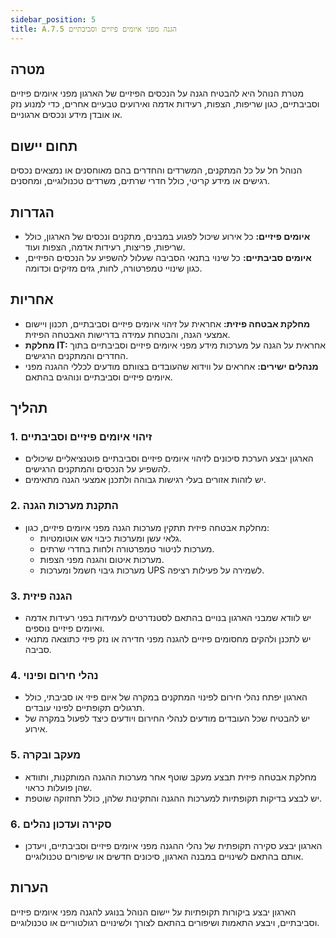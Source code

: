 ```yaml
---
sidebar_position: 5  
title: A.7.5 הגנה מפני איומים פיזיים וסביבתיים
---
```

## מטרה  
מטרת הנוהל היא להבטיח הגנה על הנכסים הפיזיים של הארגון מפני איומים פיזיים וסביבתיים, כגון שריפות, הצפות, רעידות אדמה ואירועים טבעיים אחרים, כדי למנוע נזק או אובדן מידע ונכסים ארגוניים.

## תחום יישום  
הנוהל חל על כל המתקנים, המשרדים והחדרים בהם מאוחסנים או נמצאים נכסים רגישים או מידע קריטי, כולל חדרי שרתים, משרדים טכנולוגיים, ומחסנים.

## הגדרות  
- **איומים פיזיים:** כל אירוע שיכול לפגוע במבנים, מתקנים ונכסים של הארגון, כולל שריפות, פריצות, רעידות אדמה, הצפות ועוד.
- **איומים סביבתיים:** כל שינוי בתנאי הסביבה שעלול להשפיע על הנכסים הפיזיים, כגון שינויי טמפרטורה, לחות, גזים מזיקים וכדומה.

## אחריות  
- **מחלקת אבטחה פיזית:** אחראית על זיהוי איומים פיזיים וסביבתיים, תכנון ויישום אמצעי הגנה, והבטחת עמידה בדרישות האבטחה הפיזית.
- **מחלקת IT:** אחראית על הגנה על מערכות מידע מפני איומים פיזיים וסביבתיים בתוך החדרים והמתקנים הרגישים.
- **מנהלים ישירים:** אחראים על ווידוא שהעובדים בצוותם מודעים לכללי ההגנה מפני איומים פיזיים וסביבתיים ונוהגים בהתאם.

## תהליך  
### 1. זיהוי איומים פיזיים וסביבתיים  
- הארגון יבצע הערכת סיכונים לזיהוי איומים פיזיים וסביבתיים פוטנציאליים שיכולים להשפיע על הנכסים והמתקנים הרגישים.
- יש לזהות אזורים בעלי רגישות גבוהה ולתכנן אמצעי הגנה מתאימים.

### 2. התקנת מערכות הגנה  
- מחלקת אבטחה פיזית תתקין מערכות הגנה מפני איומים פיזיים, כגון:
  - גלאי עשן ומערכות כיבוי אש אוטומטיות.
  - מערכות לניטור טמפרטורה ולחות בחדרי שרתים.
  - מערכות איטום והגנה מפני הצפות.
  - מערכות גיבוי חשמל ומערכות UPS לשמירה על פעילות רציפה.

### 3. הגנה פיזית  
- יש לוודא שמבני הארגון בנויים בהתאם לסטנדרטים לעמידות בפני רעידות אדמה ואיומים פיזיים נוספים.
- יש לתכנן ולהקים מחסומים פיזיים להגנה מפני חדירה או נזק פיזי כתוצאה מתנאי סביבה.

### 4. נהלי חירום ופינוי  
- הארגון יפתח נהלי חירום לפינוי המתקנים במקרה של איום פיזי או סביבתי, כולל תרגולים תקופתיים לפינוי עובדים.
- יש להבטיח שכל העובדים מודעים לנהלי החירום ויודעים כיצד לפעול במקרה של אירוע.

### 5. מעקב ובקרה  
- מחלקת אבטחה פיזית תבצע מעקב שוטף אחר מערכות ההגנה המותקנות, ותוודא שהן פועלות כראוי.
- יש לבצע בדיקות תקופתיות למערכות ההגנה והתקינות שלהן, כולל תחזוקה שוטפת.

### 6. סקירה ועדכון נהלים  
- הארגון יבצע סקירה תקופתית של נהלי ההגנה מפני איומים פיזיים וסביבתיים, ויעדכן אותם בהתאם לשינויים במבנה הארגון, סיכונים חדשים או שיפורים טכנולוגיים.

## הערות  
הארגון יבצע ביקורות תקופתיות על יישום הנוהל בנוגע להגנה מפני איומים פיזיים וסביבתיים, ויבצע התאמות ושיפורים בהתאם לצורך ולשינויים רגולטוריים או טכנולוגיים.